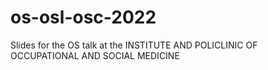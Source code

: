 # os-osl-osc-2022
Slides for the OS talk at the INSTITUTE AND POLICLINIC OF OCCUPATIONAL AND SOCIAL MEDICINE
